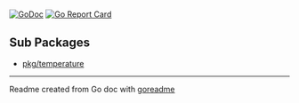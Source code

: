 # 

[![GoDoc](https://img.shields.io/badge/pkg.go.dev-doc-blue)](http://pkg.go.dev/github.com/avocatl/conversor)
[![Go Report Card](https://goreportcard.com/badge/github.com/avocatl/conversor)](https://goreportcard.com/report/github.com/avocatl/conversor)

## Sub Packages

* [pkg/temperature](./pkg/temperature)

---
Readme created from Go doc with [goreadme](https://github.com/posener/goreadme)
